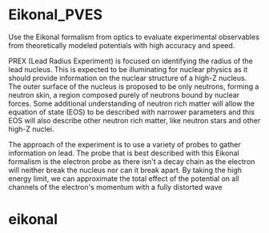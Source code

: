 # Eikonal_PVES
Use the Eikonal formalism from optics to evaluate experimental observables from theoretically modeled potentials with high accuracy and speed.

PREX (Lead Radius Experiment) is focused on identifying the radius of the lead nucleus. This is expected to be illuminating for nuclear physics as it should provide information on the nuclear structure of a high-Z nucleus. The outer surface of the nucleus is proposed to be only neutrons, forming a neutron skin, a region composed purely of neutrons bound by nuclear forces. Some additional understanding of neutron rich matter will allow the equation of state (EOS) to be described with narrower parameters and this EOS will also describe other neutron rich matter, like neutron stars and other high-Z nuclei.

The approach of the experiment is to use a variety of probes to gather information on lead. The probe that is best described with this Eikonal formalism is the electron probe as there isn't a decay chain as the electron will neither break the nucleus nor can it break apart. By taking the high energy limit, we can approximate the total effect of the potential on all channels of the electron's momentum with a fully distorted wave 
# eikonal
